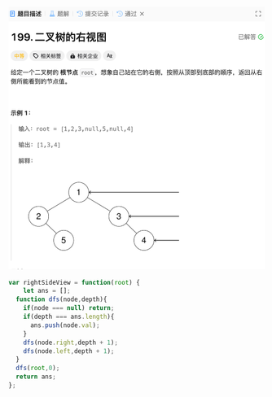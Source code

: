 ![image-20250430113351808](img/image-20250430113351808.png)

```javascript
var rightSideView = function(root) {
    let ans = [];
  function dfs(node,depth){
    if(node === null) return;
    if(depth === ans.length){
      ans.push(node.val);
    }
    dfs(node.right,depth + 1);
    dfs(node.left,depth + 1);
  }
  dfs(root,0);
  return ans;
};
```

